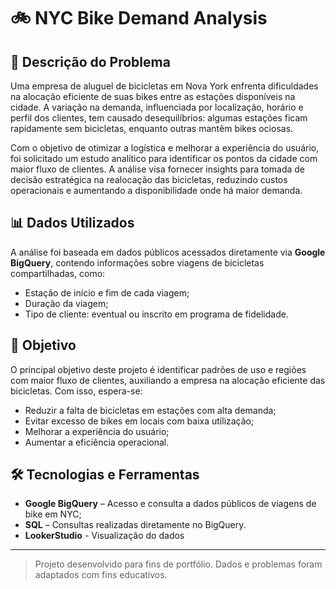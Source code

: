 # 🚲 NYC Bike Demand Analysis

## 📌 Descrição do Problema

Uma empresa de aluguel de bicicletas em Nova York enfrenta dificuldades na alocação eficiente de suas bikes entre as estações disponíveis na cidade. A variação na demanda, influenciada por localização, horário e perfil dos clientes, tem causado desequilíbrios: algumas estações ficam rapidamente sem bicicletas, enquanto outras mantêm bikes ociosas.

Com o objetivo de otimizar a logística e melhorar a experiência do usuário, foi solicitado um estudo analítico para identificar os pontos da cidade com maior fluxo de clientes. A análise visa fornecer insights para tomada de decisão estratégica na realocação das bicicletas, reduzindo custos operacionais e aumentando a disponibilidade onde há maior demanda.

## 📊 Dados Utilizados

A análise foi baseada em dados públicos acessados diretamente via **Google BigQuery**, contendo informações sobre viagens de bicicletas compartilhadas, como:

- Estação de início e fim de cada viagem;
- Duração da viagem;
- Tipo de cliente: eventual ou inscrito em programa de fidelidade.

## 🎯 Objetivo

O principal objetivo deste projeto é identificar padrões de uso e regiões com maior fluxo de clientes, auxiliando a empresa na alocação eficiente das bicicletas. Com isso, espera-se:

- Reduzir a falta de bicicletas em estações com alta demanda;
- Evitar excesso de bikes em locais com baixa utilização;
- Melhorar a experiência do usuário;
- Aumentar a eficiência operacional.

## 🛠️ Tecnologias e Ferramentas

- **Google BigQuery** – Acesso e consulta a dados públicos de viagens de bike em NYC;
- **SQL** – Consultas realizadas diretamente no BigQuery.
- **LookerStudio** - Visualização do dados

---

> Projeto desenvolvido para fins de portfólio. Dados e problemas foram adaptados com fins educativos.
